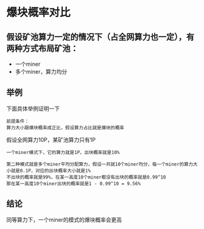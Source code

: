 # 爆块概率对比

## 假设矿池算力一定的情况下（占全网算力也一定），有两种方式布局矿池：

- 一个miner
- 多个miner，算力均分

## 举例
下面具体举例证明一下
```
前提条件：
算力大小跟爆块概率成正比，假设算力占比就是爆块的概率
```
假设全网算力10P，某矿池算力只有1P
```
一个miner模式下，它的算力就是1P，出块概率就是10%
```
```
第二种模式就是多个miner平均分配算力，假设一共就10个miner均分，每一个miner的算力大小就是0.1P，对应的出块概率大小就是1%
不出块的概率就是99%，在某一高度10个miner都没有出块的概率就是0.99^10
那在某一高度10个miner出块的概率就是1 - 0.99^10 = 9.56%
```
## 结论
同等算力下，一个miner的模式的爆块概率会更高
